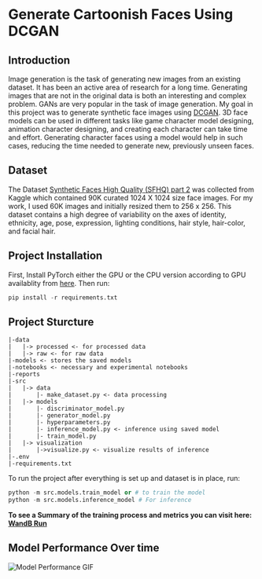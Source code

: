 # Generate Cartoonish Faces Using DCGAN

## Introduction

Image generation is the task of generating new images from an existing dataset. It has been an active area of research for a long time. Generating images that are not in the original data is both an interesting and complex problem. GANs are very popular in the task of image generation. My goal in this project was to generate synthetic face images
using [DCGAN](https://arxiv.org/pdf/1511.06434v2.pdf). 3D face models
can be used in different tasks like game character model designing, animation character designing, and creating each character can take time and effort. Generating character faces using a model would help in such cases, reducing the time needed to generate new, previously unseen faces.

## Dataset

The Dataset [Synthetic Faces High Quality (SFHQ) part 2](https://www.kaggle.com/datasets/selfishgene/synthetic-faces-high-quality-sfhq-part-2?resource=download) was collected from Kaggle which contained 90K curated 1024 X 1024 size face images. For my work, I used 60K images and initially resized them to 256 x 256. This dataset contains a high degree of variability on the axes of identity, ethnicity, age, pose, expression, lighting conditions, hair style, hair-color, and facial hair.

## Project Installation

First, Install PyTorch either the GPU or the CPU version according to GPU availablity from [here](https://pytorch.org/). Then run:

```python
pip install -r requirements.txt
```

## Project Sturcture

```text
|-data
|   |-> processed <- for processed data
|   |-> raw <- for raw data
|-models <- stores the saved models
|-notebooks <- necessary and experimental notebooks
|-reports 
|-src
|   |-> data
|       |- make_dataset.py <- data processing
|   |-> models
|       |- discriminator_model.py 
|       |- generator_model.py
|       |- hyperparameters.py
|       |- inference_model.py <- inference using saved model
|       |- train_model.py
|   |-> visualization
|       |->visualize.py <- visualize results of inference
|-.env
|-requirements.txt
```

To run the project after everything is set up and dataset is in place, run:

```python
python -m src.models.train_model or # to train the model
python -m src.models.inference_model # For inference
```

**To see a Summary of the training process and metrics you can visit here: [WandB Run](https://wandb.ai/sifatnabil/pytorch-project-test/runs/2n91n68u/overview)**

## Model Performance Over time

![Model Performance GIF](reports/figures/dcgan_model_improvement.gif)
